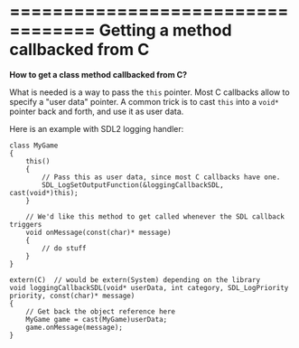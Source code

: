 ==================================
Getting a method callbacked from C
==================================

**How to get a class method callbacked from C?**

What is needed is a way to pass the `this` pointer. Most C callbacks allow to specify a "user data" pointer.
A common trick is to cast `this` into a `void*` pointer back and forth, and use it as user data.

Here is an example with SDL2 logging handler:

```
class MyGame
{
    this()
    {
        // Pass this as user data, since most C callbacks have one.
        SDL_LogSetOutputFunction(&loggingCallbackSDL, cast(void*)this);
    }

    // We'd like this method to get called whenever the SDL callback triggers
    void onMessage(const(char)* message)
    {
        // do stuff
    }
}

extern(C)  // would be extern(System) depending on the library
void loggingCallbackSDL(void* userData, int category, SDL_LogPriority priority, const(char)* message)
{
    // Get back the object reference here
    MyGame game = cast(MyGame)userData;
    game.onMessage(message);
}
```
